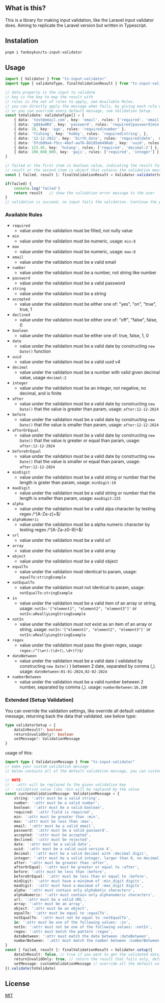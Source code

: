 ## What is this? 

This is a library for making input validation, like the Laravel input validator does. Aiming to replicate the Laravel version but written in Typescript.

## Instalation
```bash
pnpm i fanboykun/ts-input-validator
```

## Usage
```typescript
import { Validator } from "ts-input-validator"
import type { validateType, finalValidationResult } from "ts-input-validator"

// data property is the input to validate
// key is the key to map the result with
// rules is the set of rules to apply, see Available Rules.
// you can directly apply the message when fails, by giving each rule with message.
// or you can override every default message, see Validation Setup.
const toValidate: validateType[] = [
    { data: 'test@email.com', key: 'email', rules: ['required', 'email','min:8'], message: { 'required': 'value must not be empty' } },
    { data: 'p@$$w0Rd', key: 'password', rules: 'required|password|min:8|max:20' },
    { data: 28, key: 'age', rules: 'required|number' },
    { data: 'fishing', key: 'hobby', rules: 'required|string', },
    { data: '12-12-2022', key: 'birth_date', rules: 'required|date',  message: { date: 'value must be a valid birth date' } },
    { data: '5fcb09a4-f5cc-46ef-aa76-8d185e6490ab', key: 'uuid', rules: ['required', 'uuid'] },
    { data: 123.45, key: 'hutang', rules: ['required', 'decimal:2'] },
    { data: 200_000_000, key: 'gaji', rules: ['required', 'integer'] },
]

// failed or the first item is boolean value, indicating the result fails (if value is true) or success (if value is false).
// result or the second item is object that cotains the validation message if validation is not success, keyed by given validation key 
const [ failed, result ]: finalValidationResult = Validator.validate(toValidate)

if(failed) {
    console.log('failed')
    return result   // show the validation error message to the user
}
// validation is succeed, no input fails the validation. Continue the process
```

### Available Rules
- ``` required ``` 
  * value under the validation must be filled, not nully value
- ```min```
  * value under the validation must be numeric, usage: ```min:8```
- ```max```
  * value under the validation must be numeric, usage: ```max:8```
- ```email```
  * value under the validation must be a valid email
- ```number```
  * value under the validation must be a number, not string like number
- ```password```
  * value under the validation must be a valid password
- ```string```
  * value under the validation must be a string
- ```accepted```
  * value under the validation must be either one of: "yes", "on", "true", true, 1
- ```declined```
  * value under the validation must be either one of: "off", "false", false, 0
- ```boolean```
  * value under the validation must be either one of: true, false, 1, 0
- ```date```
  * value under the validation must be a valid date by constructing ```new Date()``` function
- ```uuid```
  * value under the validation must be a valid uuid v4
- ```decimal```
  * value under the validation must be a number with valid given decimal value, usage ```decimal:2```
- ```integer```
  * value under the validation must be an integer, not negative, no decimal, and is finite
- ```after```
  * value under the validation must be a valid date by constructing ```new Date()``` that the value is greater than param, usage: ```after:12-12-2024```
- ```before```
  * value under the validation must be a valid date by constructing ```new Date()``` that the value is smaller than param, usage: ```after:12-12-2024```
- ```afterOrEqual```
  * value under the validation must be a valid date by constructing ```new Date()``` that the value is greater or equal than param, usage: ```after:12-12-2024```
- ```beforeOrEqual```
  * value under the validation must be a valid date by constructing ```new Date()``` that the value is smaller or equal than param, usage: ```after:12-12-2024```
- ```minDigit```
  * value under the validation must be a valid string or number that the length is grater than param, usage: ```minDigit:10```
- ```maxDigit```
  * value under the validation must be a valid string or number that the length is smaller than param, usage: ```maxDigit:225```
- ```alpha```
  * value under the validation must be a valid alpa character by testing regex /^[A-Za-z]+$/
- ```alphaNumeric```
  * value under the validation must be a alpha numeric character by testing regex /^[A-Za-z0-9]+$/
- ```url```
  * value under the validation must be a valid url
- ```array```
  * value under the validation must be a valid array
- ```object```
  * value under the validation must be a valid object
- ```equalTo```
  * value under the validation must identical to param, usage: ```equalTo:stringExample```
- ```notEqualTo```
  * value under the validation must not identical to param, usage: ```notEqualTo:stringExample```
- ```in```
  * value under the validation must be a valid item of an array or string, usage: ```notIn:'["element1", "element2", "element3"]'``` or ```notIn:aReallyLongStringExample```
- ```notIn```
  * value under the validation must not exist as an item of an array or string, usage: ```notIn:'["element1", "element2", "element3"]'``` or ```notIn:aReallyLongStringExample```
- ```regex```
  * value under the validation must pass the given regex, usage: ```regex:/^(\w+):(\d+(\.\d+)?)$/```
- ```dateBetween```
  * value under the validation must be a valid date ( validated by constructing ```new Date()``` ) between 2 date, separated by comma (,). usage: ```dateBetween:01-01-2024,02-02-2024```
- ```numberBetween```
  * value under the validation must be a valid number between 2 number, separated by comma (,). usage: ```numberBetween:10,100```

### Extended (Setup Validation)
You can override the validation settings, like override all default validation message, returning back the data that validated. see below type: 

``` typescript
type validatorSetup = {
    dataInResult?: boolean 
    returnInvalidOnly?: boolean
    setMessage?: ValidationMessage
}
``` 

usage of this:
``` typescript
import type { ValidationMessage } from "ts-input-validator"
// make your custom validation message
// below contains all of the default validation message, you can customize it like you want.

// NOTE: 
// - :attr will be replaced to the given validation key
// - validation value like :min will be replaced by the value
const customValidationMessage: ValidationMessage = {
    string: ':attr must be a valid string',
    number: ':attr must be a valid number',
    boolean: ':attr must be a valid boolean',
    required: ':attr field is required',
    min: ':attr must be greater than :min',
    max: ':attr must be less than :max',
    email: ':attr must be a valid email',
    password: ':attr must be a valid password',
    accepted: ':attr must be accepted',
    declined: ':attr must be rejected',
    date: ':attr must be a valid date',
    uuid: ':attr must be a valid uuid version 4',
    decimal: ':attr must be a valid decimal with :decimal digit',
    integer: ':attr must be a valid integer, larger than 0, no decimal, and not infinite',
    after: ':attr must be greater than :after',
    afterOrEqual: ':attr must be greater or equal to :after',
    before: ':attr must be less than :before',
    beforeOrEqual: ':attr must be less than or equal to :before',
    minDigit: ':attr must have a minimum of :min_digit digits',
    maxDigit: ':attr must have a maximum of :max_digit digits',
    alpha: ':attr must contain only alphabetic characters',
    alphaNumeric: ':attr must contain only alphanumeric characters',
    url: ':attr must be a valid URL',
    array: ':attr must be an array',
    object: ':attr must be an object',
    equalTo: ':attr must be equal to :equalTo',
    notEqualTo: ':attr must not be equal to :notEqualTo',
    in: ':attr must be one of the following values: :in',
    notIn: ':attr must not be one of the following values: :notIn',
    regex: ':attr must match the pattern :regex',
    dateBetween: ':attr must match the date between :dateBetween',
    numberBetween: ':attr must match the number between :numberBetween'
}
const [ failed, result ]: finalValidationResult = Validator.setup({
    dataInResult: false, // true if you want to get the validated data, default false
    returnInvalidOnly: true, // return the result that fails only, default true
    setMessage: customValidationMessage // override all the default validation message
}).validate(toValidate)
```


## License

[MIT](LICENSE.md)
